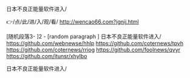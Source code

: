 
日本不良正能量软件进入/




👉/点/此/进/入/观/看/ http://wencao66.com?jgnij.html




[随机段落3-
]2 - [random paragraph
]
日本不良正能量软件进入/ https://github.com/webnewse/hhlp
https://github.com/coternews/tpvh
https://github.com/coternews/rriog
https://github.com/foolnews/qvyr
https://github.com/itunsr/xhylbo





日本不良正能量软件进入/

